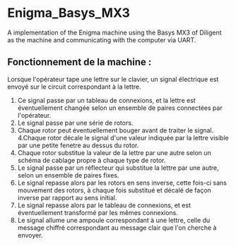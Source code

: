 # Enigma_Basys_MX3

A implementation of the Enigma machine using the Basys MX3 of Diligent as the machine and communicating with the computer via UART.


## Fonctionnement de la machine :
Lorsque l'opérateur tape une lettre sur le clavier, un signal électrique est envoyé sur le circuit correspondant à la lettre.
1. Ce signal passe par un tableau de connexions, et la lettre est éventuellement changée selon un ensemble de paires connectées par l'opérateur.
2. Le signal passe par une série de rotors.
3. Chaque rotor peut éventuellement bouger avant de traiter le signal.
4.Chaque rotor décale le signal d'une valeur indiquée par la lettre visible par une petite fenetre au dessus du rotor.
5. Chaque rotor substitue la valeur de la lettre par une autre selon un schéma de cablage propre à chaque type de rotor.
6. Le signal passe par un réflecteur qui substitue la lettre par une autre, selon un ensemble de paires fixes.
7. Le signal repasse alors par les rotors en sens inverse, cette fois-ci sans mouvement des rotors, à chaque fois substitué et décalé de façon inverse par rapport au sens initial.
8. Le signal repasse alors par le tableau de connexions, et est éventuellement transformé par les mêmes connexions.
9. Le signal allume une ampoule correspondant à une lettre, celle du message chiffré correspondant au message clair que l'on cherche à envoyer.
